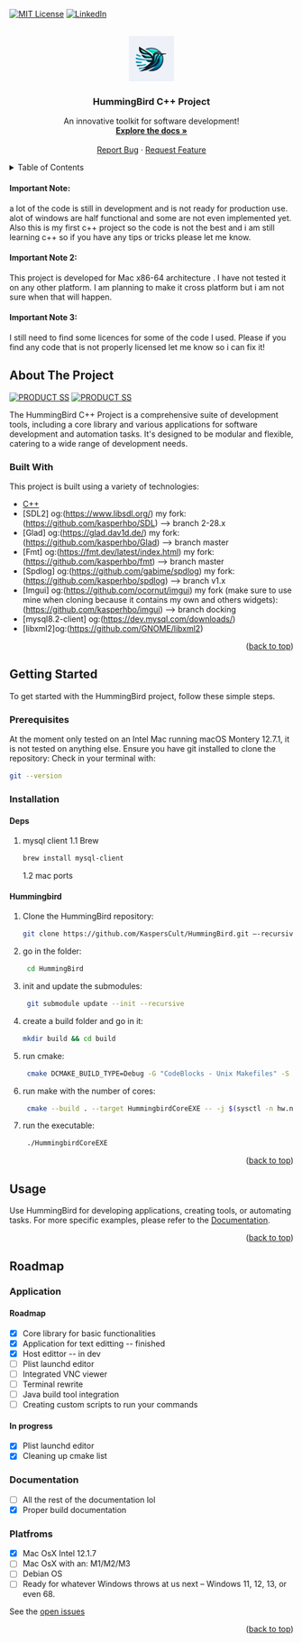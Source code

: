 <a name="readme-top"></a>

<!-- PROJECT SHIELDS -->
[![MIT License][license-shield]][license-url]
[![LinkedIn][linkedin-shield]][linkedin-url]

<!-- PROJECT LOGO -->
<br />
<div align="center">
  <a href="https://github.com/KaspersCult/HummingBird">
    <img src="Assets/Textures/logo.png" alt="Logo" width="80" height="80">
  </a>

<h3 align="center">HummingBird C++ Project</h3>

  <p align="center">
    An innovative toolkit for software development! 
    <br />
    <a href="https://github.com/KaspersCult/HummingBird"><strong>Explore the docs »</strong></a>
    <br />
    <br />
    <!-- <a href="https://github.com/KaspersCult/HummingBird">View Demo</a>
    · -->
    <a href="https://github.com/KaspersCult/HummingBird/issues">Report Bug</a>
    ·
    <a href="https://github.com/KaspersCult/HummingBird/issues">Request Feature</a>
  </p>
</div>

<!-- TABLE OF CONTENTS -->
<details>
  <summary>Table of Contents</summary>
  <ol>
    <li>
      <a href="#about-the-project">About The Project</a>
      <ul>
        <li><a href="#built-with">Built With</a></li>
      </ul>
    </li>
    <li>
      <a href="#getting-started">Getting Started</a>
      <ul>
        <li><a href="#prerequisites">Prerequisites</a></li>
        <li><a href="#installation">Installation</a></li>
      </ul>
    </li>
    <li><a href="#usage">Usage</a></li>
    <li><a href="#roadmap">Roadmap</a></li>
    <li><a href="#contributing">Contributing</a></li>
    <li><a href="#license">License</a></li>
    <li><a href="#contact">Contact</a></li>
    <li><a href="#acknowledgments">Acknowledgments</a></li>
  </ol>
</details>

<!-- ABOUT THE PROJECT -->
#### Important Note: 
   a lot of the code is still in development and is not ready for production use. alot of windows are half functional and some are not even implemented yet.
   Also this is my first c++ project so the code is not the best and i am still learning c++ so if you have any tips or tricks please let me know.

#### Important Note 2: 
   This project is developed for Mac x86-64 architecture . I have not tested it on any other platform. I am planning to make it cross platform but i am not sure when that will happen.

#### Important Note 3: 
   I still need to find some licences for some of the code I used. Please if you find any code that is not properly licensed let me know so i can fix it!
## About The Project

[![PRODUCT SS][product-screenshot]](https://github.com/KaspersCult/HummingBird)
[![PRODUCT SS][product-screenshot2]](https://github.com/KaspersCult/HummingBird)

The HummingBird C++ Project is a comprehensive suite of development tools, including a core library and various applications for software development and automation tasks. It's designed to be modular and flexible, catering to a wide range of development needs.

### Built With

This project is built using a variety of technologies:

* [C++](https://www.cplusplus.com/)
* [SDL2]    og:(https://www.libsdl.org/)            my fork:(https://github.com/kasperhbo/SDL)     --> branch 2-28.x
* [Glad]    og:(https://glad.dav1d.de/)             my fork:(https://github.com/kasperhbo/Glad)    --> branch master
* [Fmt]     og:(https://fmt.dev/latest/index.html)  my fork:(https://github.com/kasperhbo/fmt)     --> branch master
* [Spdlog]  og:(https://github.com/gabime/spdlog)   my fork:(https://github.com/kasperhbo/spdlog)  --> branch v1.x
* [Imgui]   og:(https://github.com/ocornut/imgui)   my fork (make sure to use mine when cloning because it contains my own and others widgets):(https://github.com/kasperhbo/imgui)   --> branch docking
* [mysql8.2-client]   og:(https://dev.mysql.com/downloads/)
* [libxml2]og:(https://github.com/GNOME/libxml2) 

<p align="right">(<a href="#readme-top">back to top</a>)</p>

<!-- GETTING STARTED -->
## Getting Started

To get started with the HummingBird project, follow these simple steps.

### Prerequisites
At the moment only tested on an Intel Mac running macOS Montery 12.7.1, it is not tested on anything else.
Ensure you have git installed to clone the repository:
Check in your terminal with:
```sh
git --version
```

### Installation
#### Deps
1. mysql client
   1.1 Brew
     ```sh
     brew install mysql-client
     ```
   1.2 mac ports

#### Hummingbird
1. Clone the HummingBird repository:
   ```sh
   git clone https://github.com/KaspersCult/HummingBird.git —-recursive
   ```

2. go in the folder:
   ```sh 
    cd HummingBird
   ```

3. init and update the submodules:
   ```sh
    git submodule update --init --recursive
    ```
4. create a build folder and go in it:
    ```sh
    mkdir build && cd build
    ```

5. run cmake:
   ```sh
    cmake DCMAKE_BUILD_TYPE=Debug -G "CodeBlocks - Unix Makefiles" -S ../
    ```

6. run make with the number of cores:
   ```sh
    cmake --build . --target HummingbirdCoreEXE -- -j $(sysctl -n hw.ncpu)
    ```

7. run the executable:
   ```sh
    ./HummingbirdCoreEXE
    ```

<p align="right">(<a href="#readme-top">back to top</a>)</p>

<!-- USAGE EXAMPLES -->
## Usage

Use HummingBird for developing applications, creating tools, or automating tasks. For more specific examples, please refer to the [Documentation](https://github.com/KaspersCult/HummingBird).

<p align="right">(<a href="#readme-top">back to top</a>)</p>

<!-- ROADMAP -->
## Roadmap

### Application
#### Roadmap
- [x] Core library for basic functionalities
- [x] Application for text editting -- finished
- [x] Host edittor -- in dev
- [ ] Plist launchd editor
- [ ] Integrated VNC viewer
- [ ] Terminal rewrite
- [ ] Java build tool integration
- [ ] Creating custom scripts to run your commands

#### In progress
- [x] Plist launchd editor 
- [x] Cleaning up cmake list

### Documentation
- [ ] All the rest of the documentation lol
- [x] Proper build documentation

### Platfroms
- [x] Mac OsX Intel 12.1.7
- [ ] Mac OsX with an: M1/M2/M3
- [ ] Debian OS
- [ ] Ready for whatever Windows throws at us next – Windows 11, 12, 13, or even 68.

See the [open issues](https://github.com/KaspersCult/HummingBird/issues)

<p align="right">(<a href="#readme-top">back to top</a>)</p>


<!-- MARKDOWN LINKS & IMAGES -->
<!-- https://www.markdownguide.org/basic-syntax/#reference-style-links -->
[contributors-shield]: https://img.shields.io/github/contributors/othneildrew/Best-README-Template.svg?style=for-the-badge
[forks-shield]: https://img.shields.io/github/forks/othneildrew/Best-README-Template.svg?style=for-the-badge
[stars-shield]: https://img.shields.io/github/stars/othneildrew/Best-README-Template.svg?style=for-the-badge
[issues-shield]: https://img.shields.io/github/issues/othneildrew/Best-README-Template.svg?style=for-the-badge

[license-shield]: https://img.shields.io/badge/License-GPL%20v2-blue.svg?style=for-the-badge
[license-url]: https://www.gnu.org/licenses/old-licenses/gpl-2.0.en.html
[linkedin-shield]: https://img.shields.io/badge/-LinkedIn-black.svg?style=for-the-badge&logo=linkedin&colorB=555
[linkedin-url]: https://www.linkedin.com/in/kasper-bruin-de-6a48ab1ba/
[product-screenshot]: githubassets/scrsallwindow20240112.png
[product-screenshot2]: githubassets/scrsallwindow20240112.png
[JQuery.com]: https://img.shields.io/badge/jQuery-0769AD?style=for-the-badge&logo=jquery&logoColor=white
[JQuery-url]: https://jquery.com 
